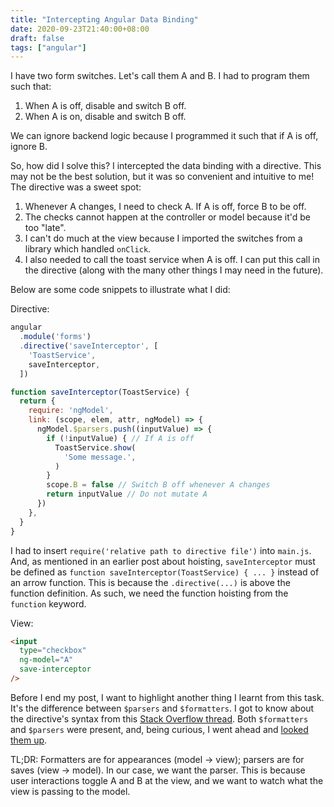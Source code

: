 ```yaml
---
title: "Intercepting Angular Data Binding"
date: 2020-09-23T21:40:00+08:00
draft: false
tags: ["angular"]
---
```

I have two form switches. Let's call them A and B. I had to program them such that:

1. When A is off, disable and switch B off.
1. When A is on, disable and switch B off.

We can ignore backend logic because I programmed it such that if A is off, ignore B.

So, how did I solve this? I intercepted the data binding with a directive. This may not be the best solution, but it was so convenient and intuitive to me! The directive was a sweet spot:

1. Whenever A changes, I need to check A. If A is off, force B to be off.
1. The checks cannot happen at the controller or model because it'd be too "late".
1. I can't do much at the view because I imported the switches from a library which handled `onClick`.
1. I also needed to call the toast service when A is off. I can put this call in the directive (along with the many other things I may need in the future).

Below are some code snippets to illustrate what I did:

Directive:

```javascript
angular
  .module('forms')
  .directive('saveInterceptor', [
    'ToastService',
    saveInterceptor,
  ])

function saveInterceptor(ToastService) {
  return {
    require: 'ngModel',
    link: (scope, elem, attr, ngModel) => {
      ngModel.$parsers.push((inputValue) => {
        if (!inputValue) { // If A is off
          ToastService.show(
            'Some message.',
          )
        }
        scope.B = false // Switch B off whenever A changes
        return inputValue // Do not mutate A
      })
    },
  }
}
```

I had to insert `require('relative path to directive file')` into `main.js`. And, as mentioned in an earlier post about hoisting, `saveInterceptor` must be defined as `function saveInterceptor(ToastService) { ... }` instead of an arrow function. This is because the `.directive(...)` is above the function definition. As such, we need the function hoisting from the `function` keyword.

View:

```html
<input
  type="checkbox"
  ng-model="A"
  save-interceptor
/>
```

Before I end my post, I want to highlight another thing I learnt from this task. It's the difference between `$parsers` and `$formatters`. I got to know about the directive's syntax from this [Stack Overflow thread](https://stackoverflow.com/questions/19969740/how-to-intercept-value-binding-by-ng-model-directive). Both `$formatters` and `$parsers` were present, and, being curious, I went ahead and [looked them up](https://stackoverflow.com/questions/22841225/ngmodel-formatters-and-parsers).

TL;DR: Formatters are for appearances (model -> view); parsers are for saves (view -> model). In our case, we want the parser. This is because user interactions toggle A and B at the view, and we want to watch what the view is passing to the model.

